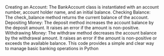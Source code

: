 Creating an Account: The BankAccount class is instantiated with an account number, account holder name, and an initial balance. 
Checking Balance: The check_balance method returns the current balance of the account. 
Depositing Money: The deposit method increases the account balance by the deposit amount. It raises an error if the amount is non-positive. 
Withdrawing Money: The withdraw method decreases the account balance by the withdrawal amount. It raises an error if the amount is non-positive or exceeds the available balance. 
This code provides a simple and clear way to manage basic banking operations in Python
